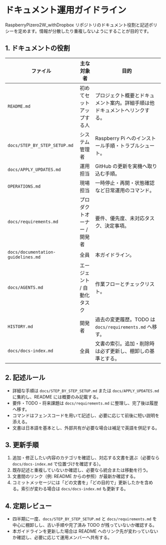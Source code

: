 # ドキュメント運用ガイドライン

RaspberryPizero2W_withDropbox リポジトリのドキュメント役割と記述ポリシーを定めます。情報が分散したり重複しないようにすることが目的です。

## 1. ドキュメントの役割

| ファイル | 主な対象者 | 目的 |
| --- | --- | --- |
| `README.md` | 初めてセットアップする人 | プロジェクト概要とドキュメント案内。詳細手順は他ドキュメントへリンクする。 |
| `docs/STEP_BY_STEP_SETUP.md` | システム管理者 | Raspberry Pi へのインストール手順・トラブルシュート。 |
| `docs/APPLY_UPDATES.md` | 運用担当 | GitHub の更新を実機へ取り込む手順。 |
| `OPERATIONS.md` | 現場担当 | 一時停止・再開・状態確認など日常運用のコマンド。 |
| `docs/requirements.md` | プロダクトオーナー / 開発者 | 要件、優先度、未対応タスク、決定事項。 |
| `docs/documentation-guidelines.md` | 全員 | 本ガイドライン。 |
| `docs/AGENTS.md` | エージェント / 自動化タスク | 作業フローとチェックリスト。 |
| `HISTORY.md` | 開発者 | 過去の変更履歴。TODO は `docs/requirements.md` へ移す。 |
| `docs/docs-index.md` | 全員 | 文書の索引。追加・削除時は必ず更新し、棚卸しの基準とする。 |

## 2. 記述ルール
- 詳細な手順は `docs/STEP_BY_STEP_SETUP.md` または `docs/APPLY_UPDATES.md` に集約し、README には概要のみ記載する。
- 要件・TODO・将来課題は `docs/requirements.md` に整理し、完了後は履歴へ移す。
- コマンドはフェンスコードを用いて記述し、必要に応じて前後に短い説明を添える。
- 文書は日本語を基本とし、外部共有が必要な場合は補足で英語を併記する。

## 3. 更新手順
1. 追加・修正したい内容のカテゴリを確認し、対応する文書を選ぶ（必要なら `docs/docs-index.md` で位置づけを確認する）。
2. 既存記述と重複していないか確認し、必要なら統合または移動を行う。
3. 文書間のリンク（例: README からの参照）が最新か確認する。
4. コミットメッセージには「どの文書を」「どの目的で」更新したかを含める。索引が変わる場合は `docs/docs-index.md` も更新する。

## 4. 定期レビュー
- 四半期に一度、`docs/STEP_BY_STEP_SETUP.md` と `docs/requirements.md` を中心に棚卸しし、古い手順や完了済み TODO が残っていないか確認する。
- 本ガイドラインを更新した場合は README へのリンク先が変わっていないか確認し、必要に応じて運用メンバーへ共有する。
